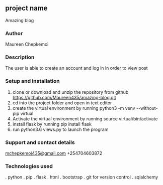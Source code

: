 ## project name
Amazing blog

### Author
Maureen Chepkemoi

### Description
The user is able to create an account and log in in order to view post

### Setup and installation
1. clone or download and unzip the repository from github https://github.com/Maureen435/amazing-blog.git
2. cd into the project folder and open in text editor
3. create the virtual environment by running python3 -m venv --without-pip virtual
4. Activate the virtual environment by running source virtual/bin/activate
5. install flask by running pip install flask
6. run python3.6 views.py to launch the program

### Support and contact details
mchepkemoi435@gmail.com    +254704603872

### Technologies used
. python
. pip
. flask
. html
. bootstrap
. git for version control
. sqlalchemy
